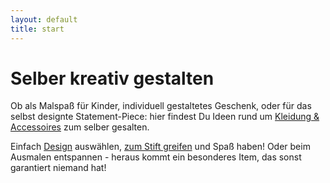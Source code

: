 ```yaml
---
layout: default
title: start
---
```


# Selber kreativ gestalten

Ob als Malspaß für Kinder, individuell gestaltetes Geschenk, oder für das selbst designte Statement-Piece: hier findest Du Ideen rund um [Kleidung & Accessoires](shop.md) zum selber gesalten.

Einfach [Design](designs.md) auswählen, [zum Stift greifen](colors.md) und Spaß haben! Oder beim Ausmalen entspannen - heraus kommt ein besonderes Item, das sonst garantiert niemand hat!
